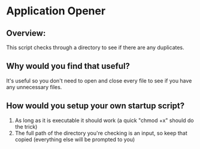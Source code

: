 # Application Opener
## Overview:

This script checks through a directory to see if there are any duplicates.

## Why would you find that useful?

It's useful so you don't need to open and close every file to see if you have any unnecessary files.


## How would you setup your own startup script?

1. As long as it is executable it should work (a quick "chmod +x" should do the trick)
2. The full path of the directory you're checking is an input, so keep that copied (everything else will be prompted to you)

